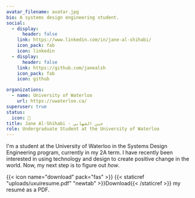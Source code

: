 ```yaml
---
avatar_filename: avatar.jpg
bio: A systems design engineering student.
social:
  - display:
      header: false
    link: https://www.linkedin.com/in/jane-al-shihabi/
    icon_pack: fab
    icon: linkedin
  - display:
      header: false
    link: https://github.com/janealsh
    icon_pack: fab
    icon: github

organizations:
  - name: University of Waterloo
    url: https://uwaterloo.ca/
superuser: true
status:
  icon: 👹
title: Jane Al-Shihabi - جين الشهابي
role: Undergraduate Student at the University of Waterloo
---
```


I'm a student at the University of Waterloo in the Systems Design Engineering program, currently in my 2A term. I have recently been interested in using technology and design to create positive change in the world. Now, my next step is to figure out _how_.

{{< icon name="download" pack="fas" >}} {{< staticref "uploads/uxuiresume.pdf" "newtab" >}}Download{{< /staticref >}} my resumé as a PDF.
